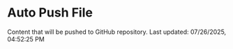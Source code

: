 # Auto Push File

Content that will be pushed to GitHub repository.
Last updated: 07/26/2025, 04:52:25 PM